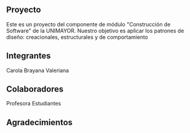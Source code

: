 ## Proyecto 
Este es un proyecto del componente de módulo "Construcción de Software" de la UNIMAYOR.
Nuestro objetivo es aplicar los patrones de diseño: creacionales, estructurales y de comportamiento

## Integrantes 
Carola
Brayana
Valeriana

## Colaboradores
Profesora
Estudiantes

## Agradecimientos
